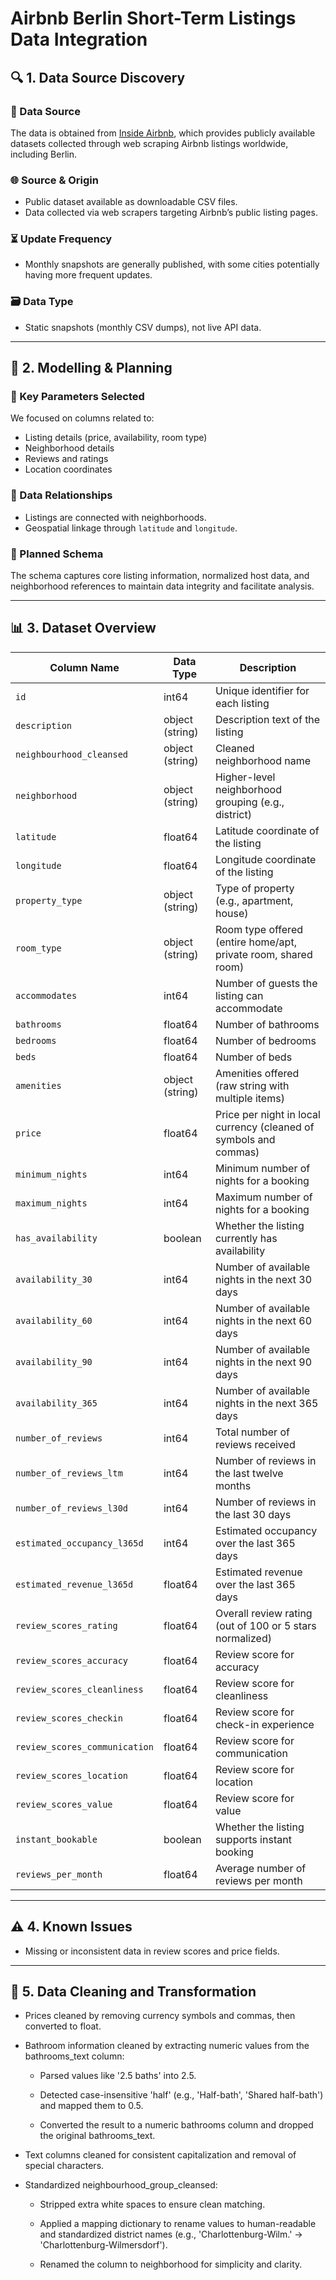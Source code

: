 
# Airbnb Berlin Short-Term Listings Data Integration


## 🔍 1. Data Source Discovery

### 📂 Data Source
The data is obtained from [Inside Airbnb](https://insideairbnb.com/get-the-data/), which provides publicly available datasets collected through web scraping Airbnb listings worldwide, including Berlin.

### 🌐 Source & Origin
- Public dataset available as downloadable CSV files.
- Data collected via web scrapers targeting Airbnb’s public listing pages.

### ⏳ Update Frequency
- Monthly snapshots are generally published, with some cities potentially having more frequent updates.

### 🗃️ Data Type
- Static snapshots (monthly CSV dumps), not live API data.

---

## 🧩 2. Modelling & Planning

### 📌 Key Parameters Selected
We focused on columns related to:
- Listing details (price, availability, room type)
- Neighborhood details
- Reviews and ratings
- Location coordinates

### 🔗 Data Relationships
- Listings are connected with neighborhoods.
- Geospatial linkage through `latitude` and `longitude`.

### 📝 Planned Schema
The schema captures core listing information, normalized host data, and neighborhood references to maintain data integrity and facilitate analysis.

---

## 📊 3. Dataset Overview

| Column Name                | Data Type           | Description                                                                                   |
|----------------------------|---------------------|-----------------------------------------------------------------------------------------------|
| `id`                       | int64               | Unique identifier for each listing                                                           |
| `description`              | object (string)     | Description text of the listing                                                              |
| `neighbourhood_cleansed`   | object (string)     | Cleaned neighborhood name                                                                     |
| `neighborhood`| object (string) | Higher-level neighborhood grouping (e.g., district)                                          |
| `latitude`                 | float64             | Latitude coordinate of the listing                                                           |
| `longitude`                | float64             | Longitude coordinate of the listing                                                          |
| `property_type`            | object (string)     | Type of property (e.g., apartment, house)                                                    |
| `room_type`                | object (string)     | Room type offered (entire home/apt, private room, shared room)                               |
| `accommodates`             | int64               | Number of guests the listing can accommodate                                                 |
| `bathrooms`                | float64             | Number of bathrooms                                                                          |
| `bedrooms`                 | float64             | Number of bedrooms                                                                           |
| `beds`                     | float64             | Number of beds                                                                              |
| `amenities`                | object (string)     | Amenities offered (raw string with multiple items)                                          |
| `price`                    | float64             | Price per night in local currency (cleaned of symbols and commas)                           |
| `minimum_nights`           | int64               | Minimum number of nights for a booking                                                      |
| `maximum_nights`           | int64               | Maximum number of nights for a booking                                                      |
| `has_availability`         | boolean             | Whether the listing currently has availability                                             |
| `availability_30`          | int64               | Number of available nights in the next 30 days                                            |
| `availability_60`          | int64               | Number of available nights in the next 60 days                                            |
| `availability_90`          | int64               | Number of available nights in the next 90 days                                            |
| `availability_365`         | int64               | Number of available nights in the next 365 days                                           |
| `number_of_reviews`        | int64               | Total number of reviews received                                                           |
| `number_of_reviews_ltm`    | int64               | Number of reviews in the last twelve months                                                |
| `number_of_reviews_l30d`   | int64               | Number of reviews in the last 30 days                                                     |
| `estimated_occupancy_l365d`| int64               | Estimated occupancy over the last 365 days                                                |
| `estimated_revenue_l365d`  | float64             | Estimated revenue over the last 365 days                                                  |
| `review_scores_rating`     | float64             | Overall review rating (out of 100 or 5 stars normalized)                                  |
| `review_scores_accuracy`   | float64             | Review score for accuracy                                                                  |
| `review_scores_cleanliness`| float64             | Review score for cleanliness                                                               |
| `review_scores_checkin`    | float64             | Review score for check-in experience                                                       |
| `review_scores_communication`| float64           | Review score for communication                                                             |
| `review_scores_location`   | float64             | Review score for location                                                                  |
| `review_scores_value`      | float64             | Review score for value                                                                     |
| `instant_bookable`         | boolean             | Whether the listing supports instant booking                                              |
| `reviews_per_month`        | float64             | Average number of reviews per month                                                       |

---

## ⚠️ 4. Known Issues

- Missing or inconsistent data in review scores and price fields.

---

## 🧹 5. Data Cleaning and Transformation

- Prices cleaned by removing currency symbols and commas, then converted to float.

- Bathroom information cleaned by extracting numeric values from the bathrooms_text column:

    - Parsed values like '2.5 baths' into 2.5.
  
    - Detected case-insensitive 'half' (e.g., 'Half-bath', 'Shared half-bath') and mapped them to 0.5.
  
    - Converted the result to a numeric bathrooms column and dropped the original bathrooms_text.
   
- Text columns cleaned for consistent capitalization and removal of special characters.

- Standardized neighbourhood_group_cleansed:

    - Stripped extra white spaces to ensure clean matching.

    - Applied a mapping dictionary to rename values to human-readable and standardized district names (e.g., 'Charlottenburg-Wilm.' → 'Charlottenburg-Wilmersdorf').

    - Renamed the column to neighborhood for simplicity and clarity.





